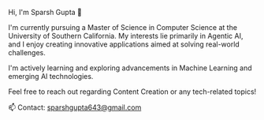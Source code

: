 Hi, I'm Sparsh Gupta 👋

I'm currently pursuing a Master of Science in Computer Science at the University of Southern California. My interests lie primarily in Agentic AI, and I enjoy creating innovative applications aimed at solving real-world challenges.

I'm actively learning and exploring advancements in Machine Learning and emerging AI technologies.

Feel free to reach out regarding Content Creation or any tech-related topics!

📫 Contact: sparshgupta643@gmail.com

